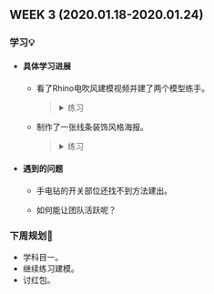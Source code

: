 WEEK 3 (2020.01.18-2020.01.24)
----------------------------

### 学习💡

+ ####  具体学习进展

  + 看了Rhino电吹风建模视频并建了两个模型练手。

    > <details><summary>练习</summary><p><p align="center"></p><img src="https://raw.githubusercontent.com/windkaku/Bin/master/Weekly%20Report/img/%E6%89%8B%E7%94%B5%E9%92%BB(%E5%8D%8A%E6%88%90%E5%93%81).png" alt="手电钻(半成品)(看不见的话移步Bin/Weekly Report/img)" width="280"/></p><img src="https://raw.githubusercontent.com/windkaku/Bin/master/Weekly%20Report/img/%E6%B0%B4%E7%AE%A1%E7%81%AF.png" alt="水管灯(看不见的话移步Bin/Weekly Report/img)" width="280"/></details>

  + 制作了一张线条装饰风格海报。

    > <details><summary>练习</summary><p><p align="center"></p><img src="https://raw.githubusercontent.com/windkaku/Bin/master/Weekly%20Report/img/%E9%BC%A0%E5%B9%B4%E5%A4%A7%E5%90%89.png" alt="鼠年大吉(看不见的话移步Bin/Weekly Report/img)" width="600"/></p></details>

  



+ #### 遇到的问题

  + 手电钻的开关部位还找不到方法建出。

  + 如何能让团队活跃呢？



### 下周规划👻

+ 学科目一。
+ 继续练习建模。
+ 讨红包。

